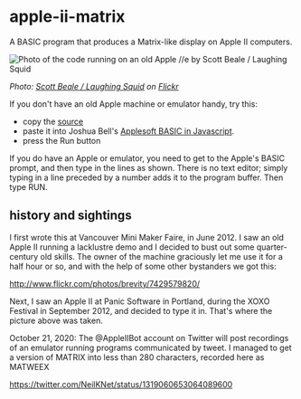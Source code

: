 # apple-ii-matrix

A BASIC program that produces a Matrix-like display on Apple II computers.

![Photo of the code running on an old Apple //e by Scott Beale / Laughing Squid](http://farm9.staticflickr.com/8174/8047518696_521261169f.jpg)

_Photo: [Scott Beale / Laughing Squid](http://laughingsquid.com/) on [Flickr](http://www.flickr.com/photos/laughingsquid/8047518696/)_ 

If you don't have an old Apple machine or emulator handy, try this:
- copy the [source](https://raw.githubusercontent.com/neilk/apple-ii-matrix/master/MATRIX)
- paste it into Joshua Bell's
[Applesoft BASIC in Javascript](http://www.calormen.com/applesoft/).
- press the Run button

If you do have an Apple or emulator, you need to get to the Apple's BASIC prompt, and then
type in the lines as shown. There is no text editor; simply typing in a line preceded by a number
adds it to the program buffer. Then type RUN.

## history and sightings

I first wrote this at Vancouver Mini Maker Faire, in June 2012. I saw an old Apple II running a lacklustre demo and I decided
to bust out some quarter-century old skills. The owner of the machine graciously let me use it for a half hour or so, and
with the help of some other bystanders we got this:

http://www.flickr.com/photos/brevity/7429579820/

Next, I saw an Apple II at Panic Software in Portland, during the XOXO Festival in September 2012, and decided to 
type it in. That's where the picture above was taken. 

October 21, 2020: The @AppleIIBot account on Twitter will post recordings of an emulator running programs communicated by tweet. I managed to get a version of MATRIX into less than 280 characters, recorded here as MATWEEX

https://twitter.com/NeilKNet/status/1319060653064089600
